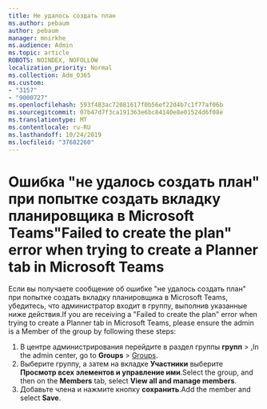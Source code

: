 ```yaml
---
title: Не удалось создать план
ms.author: pebaum
author: pebaum
manager: mnirkhe
ms.audience: Admin
ms.topic: article
ROBOTS: NOINDEX, NOFOLLOW
localization_priority: Normal
ms.collection: Adm_O365
ms.custom:
- "3157"
- "9000727"
ms.openlocfilehash: 593f483ac72081617f0b56ef22d4b7c1f77af06b
ms.sourcegitcommit: 07b47d7f3ca191363e6bc84140e8e01524d6f08e
ms.translationtype: MT
ms.contentlocale: ru-RU
ms.lasthandoff: 10/24/2019
ms.locfileid: "37682260"
---
```

# <a name="failed-to-create-the-plan-error-when-trying-to-create-a-planner-tab-in-microsoft-teams"></a><span data-ttu-id="85435-102">Ошибка "не удалось создать план" при попытке создать вкладку планировщика в Microsoft Teams</span><span class="sxs-lookup"><span data-stu-id="85435-102">"Failed to create the plan" error when trying to create a Planner tab in Microsoft Teams</span></span>

<span data-ttu-id="85435-103">Если вы получаете сообщение об ошибке "не удалось создать план" при попытке создать вкладку планировщика в Microsoft Teams, убедитесь, что администратор входит в группу, выполнив указанные ниже действия.</span><span class="sxs-lookup"><span data-stu-id="85435-103">If you are receiving a "Failed to create the plan" error when trying to create a Planner tab in Microsoft Teams, please ensure the admin is a Member of the group by following these steps:</span></span>

1. <span data-ttu-id="85435-104">В центре администрирования перейдите в раздел группы **групп** > [.](https://admin.microsoft.com/Adminportal/Home?source=applauncher#/groups)</span><span class="sxs-lookup"><span data-stu-id="85435-104">In the admin center, go to **Groups** > [Groups](https://admin.microsoft.com/Adminportal/Home?source=applauncher#/groups).</span></span> 
2. <span data-ttu-id="85435-105">Выберите группу, а затем на вкладке **Участники** выберите **Просмотр всех элементов и управление ими**.</span><span class="sxs-lookup"><span data-stu-id="85435-105">Select the group, and then on the **Members** tab, select **View all and manage members**.</span></span>
3. <span data-ttu-id="85435-106">Добавьте члена и нажмите кнопку **сохранить**.</span><span class="sxs-lookup"><span data-stu-id="85435-106">Add the member and select **Save**.</span></span>